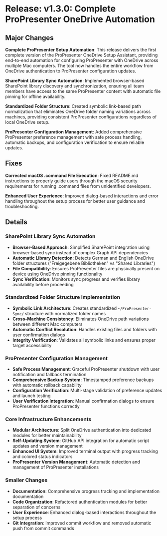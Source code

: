 # Release: v1.3.0: Complete ProPresenter OneDrive Automation

## Major Changes

**Complete ProPresenter Setup Automation**: This release delivers the first complete version of the ProPresenter OneDrive Setup Assistant, providing end-to-end automation for configuring ProPresenter with OneDrive across multiple Mac computers. The tool now handles the entire workflow from OneDrive authentication to ProPresenter configuration updates.

**SharePoint Library Sync Automation**: Implemented browser-based SharePoint library discovery and synchronization, ensuring all team members have access to the same ProPresenter content with automatic file pinning for offline availability.

**Standardized Folder Structure**: Created symbolic link-based path normalization that eliminates OneDrive folder naming variations across machines, providing consistent ProPresenter configurations regardless of local OneDrive setup.

**ProPresenter Configuration Management**: Added comprehensive ProPresenter preference management with safe process handling, automatic backups, and configuration verification to ensure reliable updates.

## Fixes

**Corrected macOS .command File Execution**: Fixed README.md instructions to properly guide users through the macOS security requirements for running .command files from unidentified developers.

**Enhanced User Experience**: Improved dialog-based interactions and error handling throughout the setup process for better user guidance and troubleshooting.

## Details

### SharePoint Library Sync Automation

- **Browser-Based Approach**: Simplified SharePoint integration using browser-based sync instead of complex Graph API dependencies
- **Automatic Library Detection**: Detects German and English OneDrive folder structures ("Freigegebene Bibliotheken" vs "Shared Libraries")
- **File Compatibility**: Ensures ProPresenter files are physically present on device using OneDrive pinning functionality
- **Sync Verification**: Monitors sync progress and verifies library availability before proceeding

### Standardized Folder Structure Implementation

- **Symbolic Link Architecture**: Creates standardized `~/ProPresenter-Sync/` structure with normalized folder names
- **Cross-Machine Consistency**: Eliminates OneDrive path variations between different Mac computers
- **Automatic Conflict Resolution**: Handles existing files and folders with user confirmation dialogs
- **Integrity Verification**: Validates all symbolic links and ensures proper target accessibility

### ProPresenter Configuration Management

- **Safe Process Management**: Graceful ProPresenter shutdown with user notification and fallback termination
- **Comprehensive Backup System**: Timestamped preference backups with automatic rollback capability
- **Configuration Verification**: Multi-stage validation of preference updates and launch testing
- **User Verification Integration**: Manual confirmation dialogs to ensure ProPresenter functions correctly

### Core Infrastructure Enhancements

- **Modular Architecture**: Split OneDrive authentication into dedicated modules for better maintainability
- **Self-Updating System**: GitHub API integration for automatic script updates and version management
- **Enhanced UI System**: Improved terminal output with progress tracking and colored status indicators
- **ProPresenter Version Management**: Automatic detection and management of ProPresenter installations

### Smaller Changes

- **Documentation**: Comprehensive progress tracking and implementation documentation
- **Code Organization**: Refactored authentication modules for better separation of concerns
- **User Experience**: Enhanced dialog-based interactions throughout the setup process
- **Git Integration**: Improved commit workflow and removed automatic push from commit commands